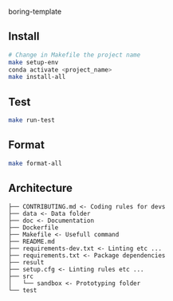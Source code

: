 boring-template

## Install

```bash
# Change in Makefile the project name
make setup-env
conda activate <project_name>
make install-all
```


## Test

```bash
make run-test
```

## Format

```bash
make format-all
```

## Architecture

```
├── CONTRIBUTING.md <- Coding rules for devs
├── data <- Data folder
├── doc <- Documentation
├── Dockerfile
├── Makefile <- Usefull command
├── README.md
├── requirements-dev.txt <- Linting etc ...
├── requirements.txt <- Package dependencies
├── result
├── setup.cfg <- Linting rules etc ...
├── src
│   └── sandbox <- Prototyping folder
└── test
```